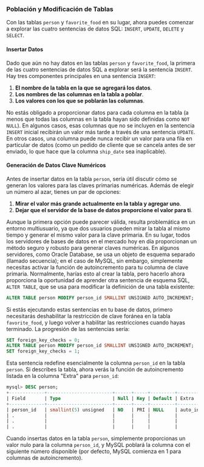 ### Población y Modificación de Tablas

Con las tablas `person` y `favorite_food` en su lugar, ahora puedes comenzar a explorar las cuatro sentencias de datos SQL: `INSERT`, `UPDATE`, `DELETE` y `SELECT`.

#### Insertar Datos

Dado que aún no hay datos en las tablas `person` y `favorite_food`, la primera de las cuatro sentencias de datos SQL a explorar será la sentencia `INSERT`. Hay tres componentes principales en una sentencia `INSERT`:

1. **El nombre de la tabla en la que se agregará los datos**.
2. **Los nombres de las columnas en la tabla a poblar**.
3. **Los valores con los que se poblarán las columnas**.

No estás obligado a proporcionar datos para cada columna en la tabla (a menos que todas las columnas en la tabla hayan sido definidas como `NOT NULL`). En algunos casos, esas columnas que no se incluyen en la sentencia `INSERT` inicial recibirán un valor más tarde a través de una sentencia `UPDATE`. En otros casos, una columna puede nunca recibir un valor para una fila en particular de datos (como un pedido de cliente que se cancela antes de ser enviado, lo que hace que la columna `ship_date` sea inaplicable).

#### Generación de Datos Clave Numéricos

Antes de insertar datos en la tabla `person`, sería útil discutir cómo se generan los valores para las claves primarias numéricas. Además de elegir un número al azar, tienes un par de opciones:

1. **Mirar el valor más grande actualmente en la tabla y agregar uno**.
2. **Dejar que el servidor de la base de datos proporcione el valor para ti**.

Aunque la primera opción puede parecer válida, resulta problemática en un entorno multiusuario, ya que dos usuarios pueden mirar la tabla al mismo tiempo y generar el mismo valor para la clave primaria. En su lugar, todos los servidores de bases de datos en el mercado hoy en día proporcionan un método seguro y robusto para generar claves numéricas. En algunos servidores, como Oracle Database, se usa un objeto de esquema separado (llamado secuencia); en el caso de MySQL, sin embargo, simplemente necesitas activar la función de autoincremento para tu columna de clave primaria. Normalmente, harías esto al crear la tabla, pero hacerlo ahora proporciona la oportunidad de aprender otra sentencia de esquema SQL, `ALTER TABLE`, que se usa para modificar la definición de una tabla existente:

```sql
ALTER TABLE person MODIFY person_id SMALLINT UNSIGNED AUTO_INCREMENT;
```

Si estás ejecutando estas sentencias en tu base de datos, primero necesitarás deshabilitar la restricción de clave foránea en la tabla `favorite_food`, y luego volver a habilitar las restricciones cuando hayas terminado. La progresión de las sentencias sería:

```sql
SET foreign_key_checks = 0;
ALTER TABLE person MODIFY person_id SMALLINT UNSIGNED AUTO_INCREMENT;
SET foreign_key_checks = 1;
```

Esta sentencia redefine esencialmente la columna `person_id` en la tabla `person`. Si describes la tabla, ahora verás la función de autoincremento listada en la columna "Extra" para `person_id`:

```sql
mysql> DESC person;
+-------------+------------------------+------+-----+---------+-----------------+
| Field       | Type                   | Null | Key | Default | Extra           |
+-------------+------------------------+------+-----+---------+-----------------+
| person_id   | smallint(5) unsigned   | NO   | PRI | NULL    | auto_increment  |
| .           |                        |      |     |         |                 |
| .           |                        |      |     |         |                 |
| .           |                        |      |     |         |                 |
```

Cuando insertas datos en la tabla `person`, simplemente proporcionas un valor nulo para la columna `person_id`, y MySQL poblará la columna con el siguiente número disponible (por defecto, MySQL comienza en 1 para columnas de autoincremento).


